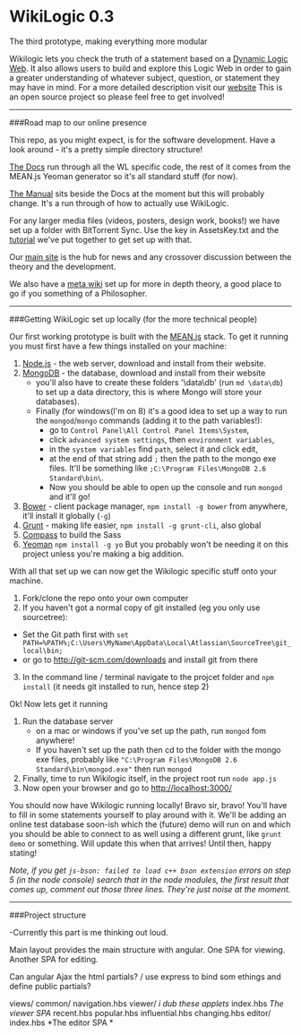 WikiLogic 0.3
=========

The third prototype, making everything more modular

Wikilogic lets you check the truth of a statement based on a [Dynamic Logic Web](http://www.wikilogicfoundation.org/dynamic-logic-web).  It also allows users to build and explore this Logic Web in order to gain a greater understanding of whatever subject, question, or statement they may have in mind.
For a more detailed description visit our [website](http://www.wikilogicfoundation.org/)
This is an open source project so please feel free to get involved!

---


###Road map to our online presence

This repo, as you might expect, is for the software development.  Have a look around - it's a pretty simple directory structure!

[The Docs](http://wikilogic.github.io/WikiLogic/) run through all the WL specific code, the rest of it comes from the MEAN.js Yeoman generator so it's all standard stuff (for now).

[The Manual](http://wikilogic.github.io/WikiLogic/manual.html) sits beside the Docs at the moment but this will probably change.  It's a run through of how to actually use WikiLogic.

For any larger media files (videos, posters, design work, books!) we have set up a folder with BitTorrent Sync.  Use the key in AssetsKey.txt and the [tutorial](http://wikilogicfoundation.org/wiki/index.php?title=BitTorrentSync) we've put together to get set up with that.

Our [main site](http://www.wikilogicfoundation.org/) is the hub for news and any crossover discussion between the theory and the development.

We also have a [meta wiki](http://wikilogicfoundation.org/wiki/index.php?title=Main_Page) set up for more in depth theory, a good place to go if you something of a Philosopher.

---

###Getting WikiLogic set up locally (for the more technical people)

Our first working prototype is built with the [MEAN.js](http://meanjs.org/docs.html#getting-started) stack.  To get it running you must first have a few things installed on your machine:

1. [Node.js](http://nodejs.org/) - the web server, download and install from their website.
2. [MongoDB](http://www.mongodb.org/) - the database, download and install from their website 
	* you'll also have to create these folders '\data\db' (run `md \data\db`) to set up a data directory, this is where Mongo will store your databases).
	* Finally (for windows(I'm on 8) it's a good idea to set up a way to run the `mongod`/`mongo` commands (adding it to the path variables!): 
		* go to `Control Panel\All Control Panel Items\System`, 
		* click `advanced system settings`, then `environment variables`, 
		* in the `system variables` find `path`, select it and click edit, 
		* at the end of that string add `;` then the path to the mongo exe files.  It'll be something like `;C:\Program Files\MongoDB 2.6 Standard\bin\`.  
		* Now you should be able to open up the console and run `mongod` and it'll go! 
3. [Bower](http://bower.io/) - client package manager,  `npm install -g bower` from anywhere, it'll install it globally (`-g`)
4. [Grunt](http://gruntjs.com/) - making life easier, `npm install -g grunt-cli`, also global
5. [Compass](http://compass-style.org/) to build the Sass
6. [Yeoman](http://yeoman.io/) `npm install -g yo` But you probably won't be needing it on this project unless you're making a big addition.


With all that set up we can now get the Wikilogic specific stuff onto your machine.

1. Fork/clone the repo onto your own computer
2. If you haven't got a normal copy of git installed (eg you only use sourcetree):
 * Set the Git path first with `set PATH=%PATH%;C:\Users\MyName\AppData\Local\Atlassian\SourceTree\git_local\bin;`
 * or go to http://git-scm.com/downloads and install git from there  
3. In the command line / terminal navigate to the projcet folder and `npm install` (it needs git installed to run, hence step 2)


Ok! Now lets get it running

1. Run the database server
	* on a mac or windows if you've set up the path, run `mongod` fom anywhere!
	* If you haven't set up the path then cd to the folder with the mongo exe files, probably like `"C:\Program Files\MongoDB 2.6 Standard\bin\mongod.exe"` then run `mongod`
2. Finally, time to run Wikilogic itself, in the project root run `node app.js`
3. Now open your browser and go to [http://localhost:3000/](http://localhost:3000/)

You should now have Wikilogic running locally!  Bravo sir, bravo!  You'll have to fill in some statements yourself to play around with it.  We'll be adding an online test database soon-ish which the (future) demo will run on and which you should be able to connect to as well using a different grunt, like `grunt demo` or something.  Will update this when that arrives!  Until then, happy stating!

*Note, if you get `js-bson: failed to load c++ bson extension` errors on step 5 (in the node console) search that in the node modules, the first result that comes up, comment out those three lines.  They're just noise at the moment.*

---

###Project structure

-Currently this part is me thinking out loud.

Main layout provides the main structure with angular. 
One SPA for viewing.
Another SPA for editing.

Can angular Ajax the html partials? / use express to bind som ethings and define public partials?

views/
	common/
		navigation.hbs
	viewer/  *i dub these applets*
		index.hbs *The viewer SPA*
		recent.hbs
		popular.hbs
		influential.hbs
		changing.hbs
	editor/
		index.hbs *The editor SPA *
